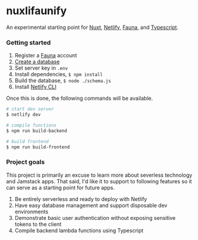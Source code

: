 # nuxlifaunify

An experimental starting point for [Nuxt](https://nuxtjs.org/), [Netlify](https://www.netlify.com/), [Fauna](https://fauna.com/), and [Typescript](https://www.typescriptlang.org/).

### Getting started

1. Register a [Fauna](https://fauna.com/) account
2. [Create a database](https://docs.fauna.com/fauna/current/start/cloud#create-db)
3. Set server key in `.env`
4. Install dependencies, `$ npm install`
5. Build the database, `$ node ./schema.js`
6. Install [Netlify CLI](https://docs.netlify.com/cli/get-started/#installation)

Once this is done, the following commands will be available.

```bash
# start dev server
$ netlify dev

# compile functions
$ npm run build-backend

# build frontend
$ npm run build-frontend
```

### Project goals

This project is primarily an excuse to learn more about severless technology and Jamstack apps. That said, I'd like it to support to following features so it can serve as a starting point for future apps.

1. Be entirely serverless and ready to deploy with Netlify
2. Have easy database management and support disposable dev environments
3. Demonstrate basic user authentication without exposing sensitive tokens to the client
4. Compile backend lambda functions using Typescript
